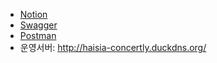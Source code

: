 - [Notion](https://tidy-coaster-20b.notion.site/notion)
- [Swagger](http://haisia-concertly.duckdns.org/)
- [Postman](documents/concertly.postman_collection.json)
- 운영서버: http://haisia-concertly.duckdns.org/
